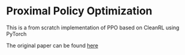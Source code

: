 # Proximal Policy Optimization

This is a from scratch implementation of PPO based on  CleanRL using PyTorch

The original paper can be found [here](https://arxiv.org/abs/1707.06347)
